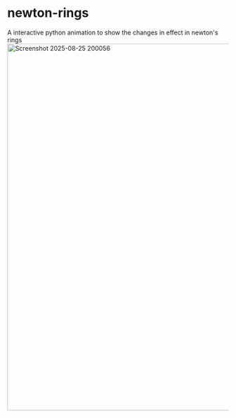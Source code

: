 # newton-rings
A interactive python animation to show the changes in effect in newton's rings
<img width="1025" height="834" alt="Screenshot 2025-08-25 200056" src="https://github.com/user-attachments/assets/7fba18b8-f336-46e1-97a6-4234a50f0aea" />
